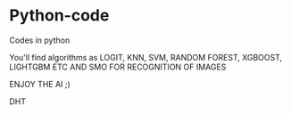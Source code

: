 # Python-code
Codes in python

You'll find algorithms as LOGIT, KNN, SVM, RANDOM FOREST, XGBOOST, LIGHTGBM ETC AND SMO FOR RECOGNITION OF IMAGES

ENJOY THE AI ;)

DHT
